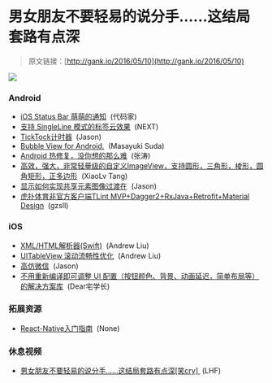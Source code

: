 # 男女朋友不要轻易的说分手……这结局套路有点深

> 原文链接：[http://gank.io/2016/05/10](http://gank.io/2016/05/10)

![](http://ww2.sinaimg.cn/large/610dc034jw1f3q5semm0wj20qo0hsacv.jpg)

### Android

* [iOS Status Bar 萌萌的通知](https://github.com/cezarywojcik/CWStatusBarNotification) &nbsp;(代码家)
* [支持 SingleLine 模式的标签云效果](https://github.com/kingideayou/TagCloudView) &nbsp;(NEXT)
* [TickTock计时器](https://github.com/BCGDV-ASIA/android-widget-ticktock) &nbsp;(Jason)
* [Bubble View for Android.](https://github.com/MasayukiSuda/BubbleLayout) &nbsp;(Masayuki Suda)
* [Android 热修复，没你想的那么难](http://kymjs.com/code/2016/05/08/01) &nbsp;(张涛)
* [高效，强大，非常轻量级的自定义ImageView，支持圆形，三角形，棱形，圆角矩形，正多边形](https://github.com/TangXiaoLv/EffectiveShapeView) &nbsp;(XiaoLv Tang)
* [显示如何实现共享元素图像过渡在](https://github.com/danylovolokh/ImageTransition) &nbsp;(Jason)
* [虎扑体育非官方客户端TLint MVP+Dagger2+RxJava+Retrofit+Material Design](https://github.com/gzsll/TLint) &nbsp;(gzsll)

### iOS

* [XML/HTML解析器(Swift)](https://github.com/honghaoz/Ji) &nbsp;(Andrew Liu)
* [UITableView 滚动流畅性优化](http://blog.cocoabit.com/2014-02-09-uitableview-gun-dong-liu-cheng-xing-you-hua/) &nbsp;(Andrew Liu)
* [高仿微信](https://github.com/gsdios/GSD_WeiXin) &nbsp;(Jason)
* [不用重新编译即可调整 UI 配置（按钮颜色、背景、动画延迟，简单布局等）的解决方案库](https://github.com/Khan/SwiftTweaks) &nbsp;(Dear宅学长)

### 拓展资源

* [React-Native入门指南](https://github.com/vczero/react-native-lesson) &nbsp;(None)

### 休息视频

* [男女朋友不要轻易的说分手&hellip;&hellip;这结局套路有点深[笑cry]&nbsp;](http://weibo.com/p/230444bfeb8fac496019bb4251ba90cf04e409) (LHF)

